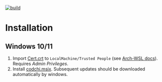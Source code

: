 [![build](https://github.com/aformatik/codchi/actions/workflows/windows.yml/badge.svg)](https://github.com/aformatik/codchi/actions/workflows/windows.yml)

# Installation

## Windows 10/11

1. Import [Cert.crt](https://github.com/aformatik/codchi/releases/latest/download/codchi.crt) to `LocalMachine/Trusted People` (see [Arch-WSL docs](https://wsldl-pg.github.io/ArchW-docs/Install-Certificate/)). Requires *Admin Privileges*.
2. Install [codchi.msix](https://github.com/aformatik/codchi/releases/latest/download/codchi.msix). Subsequent updates should be downloaded automatically by windows.
